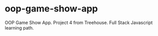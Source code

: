 # oop-game-show-app
OOP Game Show App. Project 4 from Treehouse. Full Stack Javascript learning path.
